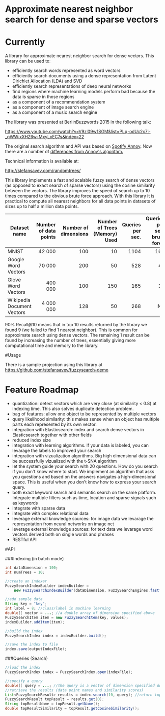 
# Approximate nearest neighbor search for dense and sparse vectors

# Currently

A library for approximate nearest neighbor search for dense vectors. This library can be used to:

* efficiently search words represented as word vectors
* efficiently search documents using a dense representation from Latent Dirichlet Allocation (LDA) and SVD
* efficiently search representations of deep neural networks
* find regions where machine learning models perform bad because the data is sparse in those regions
* as a component of a recommendation system
* as a component of image search engine
* as a component of a music search engine

The library was presented at BerlinBuzzwords 2015 in the following talk:

https://www.youtube.com/watch?v=V9zl09w1SGM&list=PLq-odUc2x7i-_qWWixXHZ6w-MxyLxEC7s&index=22

The original search algorithm and API was based on [Spotify Annoy](https://github.com/spotify/annoy). Now there are a number of [differences from Annoy's algorithm.](docs/DifferencesFromAnnoy.md)

Technical information is available at:

http://stefansavev.com/randomtrees/

This library implements a fast and scalable fuzzy search of dense vectors (as opposed to exact search of sparse vectors) using the cosine similarity between the vectors. The library improves the speed of search up to 10 times compared to the
obvious brute force approach. With this library it is practical to compute all nearest neighbors
for all data points in datasets of sizes up to half a million data points.

| Dataset name               | Number of data points |  Number of dimensions | Number of Trees (Memory) Used | Queries per sec. | Queries per sec. brute force | Recall@10|
| -------------------------- | --------------------: | ---------------------:| -----------------------------:| ----------------:|-----------------------------:|---------:|
| MNIST                      | 42 000                |  100                  | 10                            | 1104             | 164                          | 91.5%    |
| Google Word Vectors        | 70 000                |  200                  | 50                            | 528              | 49                           | 91.0%    |
| Glove Word Vectors         | 400 000               |  100                  | 150                           | 165              | 18                           | 90.9%    |
| Wikipedia Document Vectors | 4 000 000             |  128                  | 50                            | 268              | NA                           | 85.6%    |

90% Recall@10 means that in top 10 results returned by the library we found 9 (we failed to find 1 nearest neighbor). This is common for approximate search using
dense vectors. The remaining 1 result can be found by increasing the number of trees, essentially giving more computational time and memory to the library.


#Usage

There is a sample projection using this library at https://github.com/stefansavev/fuzzysearch-demo

# Feature Roadmap

* quantization: detect vectors which are very close (at similarity < 0.8) at indexing time. This also solves duplicate detection problem.
* bag of features: allow one object to be represented by multiple vectors
* query likelihood similarity: this makes sense when an object has multiple parts each represented by its own vector.
* integration with Elasticsearch: index and search dense vectors in Elasticsearch together with other fields
* reduced index size
* integration with learning algorithms. If your data is labeled, you can levarage the labels to improved your search
* integration with vizualization algorithms. Big high dimensional data can be successfully vizualized with the t-SNA algorithm
* let the system guide your search with 20 questions. How do you search if you don't know where to start. We implement an algorithm that asks you questions and based on the answers navigates a high-dimensional space. This is useful when you don't know how to express your search query.
* both exact keyword search and semantic search on the same platform. Integrate multiple filters such as time, location and sparse signals such as keywords
* integrate with sparse data
* integrate with complex relational data
* leverage external knowledge sources: for image data we levarage the representation from neural networks on image net
* leverage external knowledge sources: for text data we levarage word vectors derived both on single words and phrases
* RESTful API
 

#API

###Indexing (in batch mode)

```java
int dataDimension = 100;
int numTrees = 10;

//create an indexer
FuzzySearchIndexBuilder indexBuilder =
    new FuzzySearchIndexBuilder(dataDimension, FuzzySearchEngines.fastTrees(numTrees));

//add sample data
String key = "key";
int label = 8; //class/label in machine learning
double[] vector = ...; //a double array of dimension specified above
FuzzySearchItem item = new FuzzySearchItem(key, values);
indexBuilder.addItem(item);

//build the index
FuzzySearchIndex index = indexBuilder.build();

//save the index to file
index.save(outputIndexFile);
```

###Queries (Search)

```java
//load the index
FuzzySearchIndex index = FuzzySearchIndex.open(indexFile);

//specify a query
double[] query = ...; //the query is a vector of dimension specified during indexing
//retrieve the results (data point names and similarity scores)
List<FuzzySearchResult> results = index.search(10, query); //return top 10 results
FuzzySearchResult topResult = results.get(0);
String topResultName = topResult.getName();
double topResultSimilarity = topResult.getCosineSimilarity();
```

